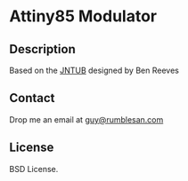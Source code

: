 # Attiny85 Modulator

## Description

Based on the [JNTUB](https://github.com/joyfulnoisesynth/JNTUB) designed by Ben Reeves

## Contact

Drop me an email at guy@rumblesan.com


## License

BSD License.
